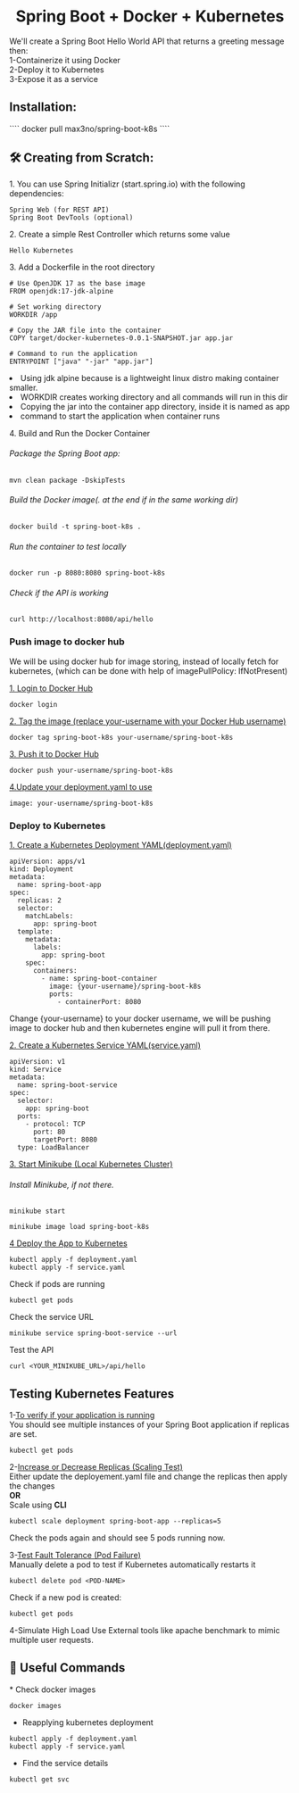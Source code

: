 <h1 align="center" id="title">Spring Boot + Docker + Kubernetes</h1>

<p id="description">We'll create a Spring Boot Hello World API that returns a greeting message then:
</br>1-Containerize it using Docker
</br>2-Deploy it to Kubernetes  
</br>3-Expose it as a service</p>

<h2>Installation:</h2>
````
docker pull max3no/spring-boot-k8s
````

<h2>🛠️ Creating from Scratch:</h2>
<p>1. You can use Spring Initializr (start.spring.io) with the following dependencies:</p>

```
Spring Web (for REST API) 
Spring Boot DevTools (optional)
```

<p>2. Create a simple Rest Controller which returns some value</p>

```
Hello Kubernetes
```
<p>3. Add a Dockerfile in the root directory</p>

```
# Use OpenJDK 17 as the base image 
FROM openjdk:17-jdk-alpine  

# Set working directory 
WORKDIR /app
  
# Copy the JAR file into the container 
COPY target/docker-kubernetes-0.0.1-SNAPSHOT.jar app.jar  

# Command to run the application 
ENTRYPOINT ["java" "-jar" "app.jar"]
```
<li>Using jdk alpine because is a lightweight linux distro making container smaller.</li>
<li>WORKDIR creates working directory and all commands will run in this dir</li>
<li>Copying the jar into the container app directory, inside it is named as app</li>
<li>command to start the application when container runs</li>

<p>4. Build and Run the Docker Container</p>
<h6>Package the Spring Boot app:</h6>

```
mvn clean package -DskipTests
```

<h6>Build the Docker image(. at the end if in the same working dir)</h6>

```
docker build -t spring-boot-k8s .
```

<h6>Run the container to test locally</h6>

```
docker run -p 8080:8080 spring-boot-k8s
```

<h6>Check if the API is working</h6>

```
curl http://localhost:8080/api/hello
```

<h3>Push image to docker hub</h3>
We will be using docker hub for image storing, instead of locally fetch for kubernetes,
(which can be done with help of imagePullPolicy: IfNotPresent)

<p><u>1. Login to Docker Hub</u></p>

```
docker login
```
<p><u>2. Tag the image (replace your-username with your Docker Hub username)</u></p>

```
docker tag spring-boot-k8s your-username/spring-boot-k8s
```
<p><u>3. Push it to Docker Hub</u></p>

```
docker push your-username/spring-boot-k8s
```
<p><u>4.Update your deployment.yaml to use</u></p>

```
image: your-username/spring-boot-k8s
```


<h3>Deploy to Kubernetes</h3>
<p><u>1. Create a Kubernetes Deployment YAML(deployment.yaml)</u></p>

```
apiVersion: apps/v1
kind: Deployment
metadata:
  name: spring-boot-app
spec:
  replicas: 2
  selector:
    matchLabels:
      app: spring-boot
  template:
    metadata:
      labels:
        app: spring-boot
    spec:
      containers:
        - name: spring-boot-container
          image: {your-username}/spring-boot-k8s
          ports:
            - containerPort: 8080

```
Change {your-username} to your docker username, we will be pushing image to docker hub
and then kubernetes engine will pull it from there.

<p><u>2. Create a Kubernetes Service YAML(service.yaml)</u></p>

```
apiVersion: v1
kind: Service
metadata:
  name: spring-boot-service
spec:
  selector:
    app: spring-boot
  ports:
    - protocol: TCP
      port: 80
      targetPort: 8080
  type: LoadBalancer
```

<p><u>3. Start Minikube (Local Kubernetes Cluster)</u></p>
<h6>Install Minikube, if not there.</h6>

```
minikube start
```

```
minikube image load spring-boot-k8s
```

<p><u>4 Deploy the App to Kubernetes</u></p>

```
kubectl apply -f deployment.yaml
kubectl apply -f service.yaml
```

Check if pods are running

```
kubectl get pods
```

Check the service URL

```
minikube service spring-boot-service --url
```

Test the API
```
curl <YOUR_MINIKUBE_URL>/api/hello

```


<h2>Testing Kubernetes Features</h2>

1-<u>To verify if your application is running</u>  
You should see multiple instances of your Spring Boot application if replicas are set.

```
kubectl get pods
```

2-<u>Increase or Decrease Replicas (Scaling Test)</u>  
Either update the deployement.yaml file and change the replicas then apply the changes   
<b>OR</b>  
Scale using **CLI**

````
kubectl scale deployment spring-boot-app --replicas=5
````
Check the pods again and should see 5 pods running now.

3-<u>Test Fault Tolerance (Pod Failure)</u>  
Manually delete a pod to test if Kubernetes automatically restarts it
````
kubectl delete pod <POD-NAME>
````

Check if a new pod is created:
````
kubectl get pods
````
4-Simulate High Load
Use External tools like apache benchmark to mimic multiple user requests.

<h2>🧐 Useful Commands</h2>
*   Check docker images

````
docker images
````

*  Reapplying kubernetes deployment

````
kubectl apply -f deployment.yaml
kubectl apply -f service.yaml
````


*  Find the service details

````
kubectl get svc
````